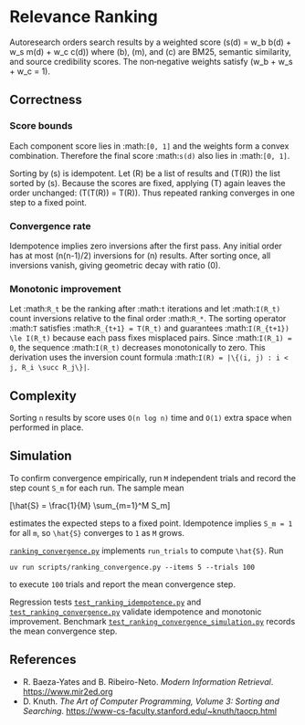 # Relevance Ranking

Autoresearch orders search results by a weighted score
\(s(d) = w_b b(d) + w_s m(d) + w_c c(d)\) where
\(b\), \(m\), and \(c\) are BM25, semantic similarity, and source
credibility scores. The non‑negative weights satisfy \(w_b + w_s + w_c = 1\).

## Correctness

### Score bounds

Each component score lies in :math:`[0, 1]` and the weights form a convex
combination. Therefore the final score :math:`s(d)` also lies in
:math:`[0, 1]`.

Sorting by \(s\) is idempotent. Let \(R\) be a list of results and \(T(R)\)
the list sorted by \(s\). Because the scores are fixed, applying \(T\)
again leaves the order unchanged: \(T(T(R)) = T(R)\). Thus repeated ranking
converges in one step to a fixed point.

### Convergence rate

Idempotence implies zero inversions after the first pass. Any initial order
has at most \(n(n-1)/2\) inversions for \(n\) results. After sorting once,
all inversions vanish, giving geometric decay with ratio \(0\).

### Monotonic improvement

Let :math:`R_t` be the ranking after :math:`t` iterations and let
:math:`I(R_t)` count inversions relative to the final order
:math:`R_*`. The sorting operator :math:`T` satisfies
:math:`R_{t+1} = T(R_t)` and guarantees
:math:`I(R_{t+1}) \le I(R_t)` because each pass fixes misplaced pairs.
Since :math:`I(R_1) = 0`, the sequence :math:`I(R_t)` decreases monotonically
to zero. This derivation uses the inversion count formula
:math:`I(R) = |\{(i, j) : i < j, R_i \succ R_j\}|`.

## Complexity

Sorting `n` results by score uses `O(n log n)` time and `O(1)` extra space
when performed in place.

## Simulation

To confirm convergence empirically, run `M` independent trials and record the
step count `S_m` for each run. The sample mean

\[\hat{S} = \frac{1}{M} \sum_{m=1}^M S_m\]

estimates the expected steps to a fixed point. Idempotence implies
`S_m = 1` for all `m`, so `\hat{S}` converges to `1` as `M` grows.

[`ranking_convergence.py`](../../scripts/ranking_convergence.py) implements
`run_trials` to compute `\hat{S}`. Run

```
uv run scripts/ranking_convergence.py --items 5 --trials 100
```

to execute `100` trials and report the mean convergence step.

Regression tests
[`test_ranking_idempotence.py`](../../tests/unit/test_ranking_idempotence.py)
and
[`test_ranking_convergence.py`](../../tests/unit/test_ranking_convergence.py)
validate idempotence and monotonic improvement. Benchmark
[`test_ranking_convergence_simulation.py`](../../tests/benchmark/test_ranking_convergence_simulation.py)
records the mean convergence step.

## References

- R. Baeza-Yates and B. Ribeiro-Neto. *Modern Information Retrieval*.
  https://www.mir2ed.org
- D. Knuth. *The Art of Computer Programming, Volume 3: Sorting and
  Searching*. https://www-cs-faculty.stanford.edu/~knuth/taocp.html
